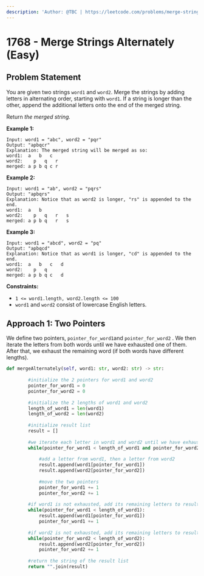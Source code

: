 ```yaml
---
description: 'Author: @TBC | https://leetcode.com/problems/merge-strings-alternately/'
---
```


# 1768 - Merge Strings Alternately (Easy)

## Problem Statement

You are given two strings `word1` and `word2`. Merge the strings by adding letters in alternating order, starting with `word1`. If a string is longer than the other, append the additional letters onto the end of the merged string.

Return _the merged string._

**Example 1:**

```
Input: word1 = "abc", word2 = "pqr"
Output: "apbqcr"
Explanation: The merged string will be merged as so:
word1:  a   b   c
word2:    p   q   r
merged: a p b q c r
```

**Example 2:**

```
Input: word1 = "ab", word2 = "pqrs"
Output: "apbqrs"
Explanation: Notice that as word2 is longer, "rs" is appended to the end.
word1:  a   b 
word2:    p   q   r   s
merged: a p b q   r   s
```

**Example 3:**

```
Input: word1 = "abcd", word2 = "pq"
Output: "apbqcd"
Explanation: Notice that as word1 is longer, "cd" is appended to the end.
word1:  a   b   c   d
word2:    p   q 
merged: a p b q c   d
```

**Constraints:**

* `1 <= word1.length, word2.length <= 100`
* `word1` and `word2` consist of lowercase English letters.

## Approach 1: Two Pointers

We define two pointers, `pointer_for_word1`and `pointer_for_word2` . We then iterate the letters from both words until we have exhausted one of them. After that, we exhaust the remaining word (if both words have different lengths).&#x20;

```python
def mergeAlternately(self, word1: str, word2: str) -> str:
        
        #initialize the 2 pointers for word1 and word2
        pointer_for_word1 = 0
        pointer_for_word2 = 0
        
        #initialize the 2 lengths of word1 and word2
        length_of_word1 = len(word1)
        length_of_word2 = len(word2)
        
        #initialize result list
        result = []
        
        #we iterate each letter in word1 and word2 until we have exhausted one of them
        while(pointer_for_word1 < length_of_word1 and pointer_for_word2 < length_of_word2):
            
            #add a letter from word1, then a letter from word2
            result.append(word1[pointer_for_word1])
            result.append(word2[pointer_for_word2])
            
            #move the two pointers
            pointer_for_word1 += 1
            pointer_for_word2 += 1
        
        #if word1 is not exhausted, add its remaining letters to result
        while(pointer_for_word1 < length_of_word1):
            result.append(word1[pointer_for_word1])
            pointer_for_word1 += 1
            
        #if word2 is not exhausted, add its remaining letters to result
        while(pointer_for_word2 < length_of_word2):
            result.append(word2[pointer_for_word2])
            pointer_for_word2 += 1
        
        #return the string of the result list
        return "".join(result)
```
